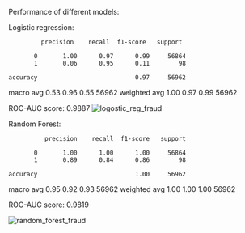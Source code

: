 Performance of different models:

Logistic regression: 

             precision    recall  f1-score   support

           0       1.00      0.97      0.99     56864
           1       0.06      0.95      0.11        98

    accuracy                           0.97     56962
   macro avg       0.53      0.96      0.55     56962
weighted avg       1.00      0.97      0.99     56962

ROC-AUC score: 0.9887
![logostic_reg_fraud](https://github.com/user-attachments/assets/71ff824c-c9c6-439c-825a-62518cd3052f)





Random Forest:

              precision    recall  f1-score   support

           0       1.00      1.00      1.00     56864
           1       0.89      0.84      0.86        98

    accuracy                           1.00     56962
   macro avg       0.95      0.92      0.93     56962
weighted avg       1.00      1.00      1.00     56962

ROC-AUC score: 0.9819

![random_forest_fraud](https://github.com/user-attachments/assets/8c457245-92c5-424e-bf7d-37c1f3be9be2)
